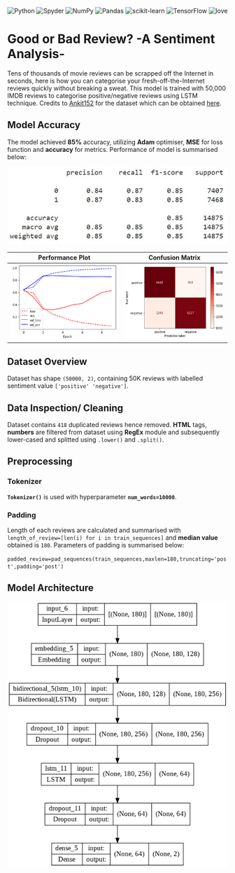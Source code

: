 ![Python](https://img.shields.io/badge/python-3670A0?style=for-the-badge&logo=python&logoColor=ffdd54)
![Spyder](https://img.shields.io/badge/Spyder-838485?style=for-the-badge&logo=spyder%20ide&logoColor=maroon)
![NumPy](https://img.shields.io/badge/numpy-%23013243.svg?style=for-the-badge&logo=numpy&logoColor=white)
![Pandas](https://img.shields.io/badge/pandas-%23150458.svg?style=for-the-badge&logo=pandas&logoColor=white)
![scikit-learn](https://img.shields.io/badge/scikit--learn-%23F7931E.svg?style=for-the-badge&logo=scikit-learn&logoColor=white)
![TensorFlow](https://img.shields.io/badge/TensorFlow-%23FF6F00.svg?style=for-the-badge&logo=TensorFlow&logoColor=white)
<a><img alt='love' src="http://ForTheBadge.com/images/badges/built-with-love.svg"></a>

# Good or Bad Review? -A Sentiment Analysis-
Tens of thousands of movie reviews can be scrapped off the Internet in seconds, here is how you can categorise your fresh-off-the-Internet reviews quickly without breaking a sweat. This model is trained with 50,000 IMDB reviews to categorise positive/negative reviews using LSTM technique. Credits to [Ankit152](https://github.com/Ankit152) for the dataset which can be obtained [here](https://github.com/Ankit152/IMDB-sentiment-analysis).

## Model Accuracy
The model achieved **85%** accuracy, utilizing **Adam** optimiser, **MSE** for loss function and **accuracy** for metrics. Performance of model is summarised below:

![model_cm](Static/classification_report.jpg)

| Performance Plot | Confusion Matrix |
| ----------- | ----------- |
| ![model_val_plot](Static/loss_acc_plot.png) | ![model_cm](Static/confusion_matrix.png) |

## Dataset Overview
Dataset has shape `(50000, 2)`, containing 50K reviews with labelled sentiment value `['positive' 'negative']`.

## Data Inspection/ Cleaning
Dataset contains `418` duplicated reviews hence removed. 
**HTML** tags, **numbers** are filtered from dataset using **RegEx** module and subsequently lower-cased and splitted using `.lower()` and `.split()`. 

## Preprocessing
### Tokenizer
**`Tokenizer()`** is used with hyperparameter **`num_words=10000`**.

### Padding
Length of each reviews are calculated and summarised with `length_of_review=[len(i) for i in train_sequences]` and **median value** obtained is `180`.
Parameters of padding is summarised below:

`padded_review=pad_sequences(train_sequences,maxlen=180,truncating='post',padding='post')`





## Model Architecture
![model_architecture](Static/model.png)


